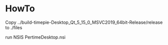 # HowTo

Copy ../build-timepie-Desktop_Qt_5_15_0_MSVC2019_64bit-Release/release to ./files

run NSIS PertimeDesktop.nsi